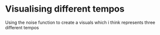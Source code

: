 # Visualising different tempos
 Using the noise function to create a visuals which i think represents three different tempos
